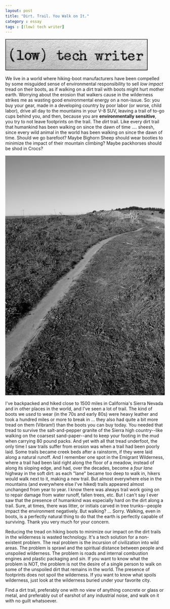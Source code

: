 ```yaml
---
layout: post
title: "Dirt. Trail. You Walk on It."
category : essay
tags : [(low) tech writer]
---
```

[![low tech writer](/assets/ltw/header14.jpg)](http://lowtechwriter.com)

We live in a world where hiking-boot manufacturers have been compelled by some misguided sense of environmental responsibility to sell *low impact* tread on their boots, as if walking on a dirt trail with boots might hurt mother earth. Worrying about the erosion that walkers cause in the wilderness strikes me as wasting good environmental energy on a non-issue. So: you buy your gear, made in a developing country by poor labor (or worse, child labor), drive all day to the mountains in your V-8 SUV, leaving a trail of to-go cups behind you, and then, because you are **environmentally sensitive**, you try to not leave footprints on the trail. The *dirt* trail. Like every dirt trail that humankind has been walking on since the dawn of time .... sheesh, since every wild animal in the world has been walking on since the dawn of time. Should we go barefoot? Maybe Bighorn Sheep should wear booties to minimize the impact of their mountain climbing? Maybe packhorses should be shod in Crocs?

![Trail](/assets/ltw/trail.jpg)

I've backpacked and hiked close to 1500 miles in California's Sierra Nevada and in other places in the world, and I've seen a lot of trail. The kind of boots we *used* to wear (in the 70s and early 80s) were heavy leather and took a hundred miles or more to break in ... they also had quite a bit more tread on them (Vibram!) than the boots you can buy today. You needed that tread to survive the salt-and-pepper granite of the Sierra high country--like walking on the coarsest sand-paper--and to keep your footing in the mud when carrying 80 pound packs. And yet with all that tread underfoot, the only time I saw trails suffer from erosion was when a trail had been poorly laid. Some trails became creek beds after a rainstorm, if they were laid along a natural runoff. And I remember one spot in the Emigrant Wilderness, where a trail had been laid right along the floor of a meadow, instead of along its sloping edge, and had, over the decades, become a *four lane* highway in the soft dirt: as each "lane" became too deep to walk in, hikers would walk next to it, making a new trail. But almost everywhere else in the mountains (and everywhere else I've hiked) trails appeared almost unchanged from year to year. I know there was always trail work going on to repair damage from water runoff, fallen trees, etc. But I can't say I ever saw that the presence of humankind was especially hard on the dirt along a trail. Sure, at times, there was litter, or initials carved in tree trunks--people impact the environment negatively. But walking? ... Sorry. Walking, even in boots, is a perfectly natural thing to do that the earth is perfectly capable of surviving. Thank you very much for your concern. 

Reducing the tread on hiking boots to minimize our impact on the dirt trails in the wilderness is wasted technology. It's a tech solution for a non-existent problem. The real problem is the incursion of civilization into wild areas. The problem is sprawl and the spiritual distance between people and unspoiled wilderness. The problem is roads and internal combustion engines and plastic packaging and *sin*. If you want to know what the problem is NOT, the problem is not the desire of a single person to walk on some of the unspoiled dirt that remains in the world. The presence of footprints does not spoil the wilderness. If you want to know what spoils wilderness, just look at the wilderness buried under your favorite city. 

Find a dirt trail, preferably one with no view of anything concrete or glass or metal, and preferably out of earshot of any industrial noise, and walk on it with no guilt whatsoever.

